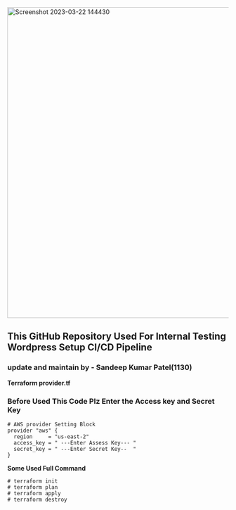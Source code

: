 <img width="707" alt="Screenshot 2023-03-22 144430" src="https://user-images.githubusercontent.com/125953981/226855973-0a348967-dfef-4d25-92c1-50d86ba38172.png">

## This GitHub Repository Used For Internal Testing Wordpress Setup CI/CD Pipeline 
### update and maintain by - Sandeep Kumar Patel(1130)

**Terraform provider.tf**
### Before Used This Code Plz Enter the Access key and Secret Key

```
# AWS provider Setting Block
provider "aws" {
  region     = "us-east-2"
  access_key = " ---Enter Assess Key--- "
  secret_key = " ---Enter Secret Key--  "
}
```
**Some Used Full Command** 
```
# terraform init
# terraform plan
# terraform apply
# terraform destroy
```
